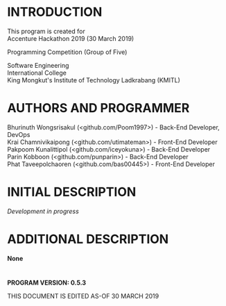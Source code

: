 # INTRODUCTION

  This program is created for <br>
  Accenture Hackathon 2019 (30 March 2019)<br>

  Programming Competition (Group of Five)<br>

  Software Engineering<br>
  International College<br>
  King Mongkut's Institute of Technology Ladkrabang (KMITL)<br>

# AUTHORS AND PROGRAMMER

  Bhurinuth Wongsrisakul (<github.com/Poom1997>) - Back-End Developer, DevOps  <br>
  Krai Chamnivikaipong (<github.com/utimateman>) - Front-End Developer  <br>
  Pakpoom Kunalittipol (<github.com/iceyokuna>) - Back-End Developer  <br>
  Parin Kobboon (<github.com/punparin>) - Back-End Developer  <br>
  Phat Taveepolchaoren (<github.com/bas00445>) - Front-End Developer  <br> 

# INITIAL DESCRIPTION

  <i> Development in progress </i>

# ADDITIONAL DESCRIPTION

  **None**

# 
**PROGRAM VERSION: 0.5.3<br>**

THIS DOCUMENT IS EDITED AS-OF 30 MARCH 2019<br>


